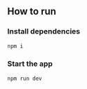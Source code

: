 ## How to run

### Install dependencies

```bash
npm i
```

### Start the app

```bash
npm run dev
```
